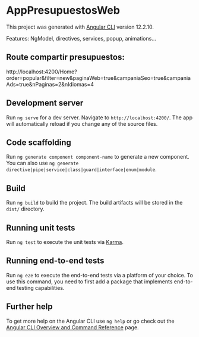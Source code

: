 # AppPresupuestosWeb

This project was generated with [Angular CLI](https://github.com/angular/angular-cli) version 12.2.10.

Features:
NgModel, directives, services, popup, animations...

## Route compartir presupuestos:
http://localhost:4200/Home?order=popular&filter=new&paginaWeb=true&campaniaSeo=true&campaniaAds=true&nPaginas=2&nIdiomas=4


## Development server

Run `ng serve` for a dev server. Navigate to `http://localhost:4200/`. The app will automatically reload if you change any of the source files.

## Code scaffolding

Run `ng generate component component-name` to generate a new component. You can also use `ng generate directive|pipe|service|class|guard|interface|enum|module`.

## Build

Run `ng build` to build the project. The build artifacts will be stored in the `dist/` directory.

## Running unit tests

Run `ng test` to execute the unit tests via [Karma](https://karma-runner.github.io).

## Running end-to-end tests

Run `ng e2e` to execute the end-to-end tests via a platform of your choice. To use this command, you need to first add a package that implements end-to-end testing capabilities.

## Further help

To get more help on the Angular CLI use `ng help` or go check out the [Angular CLI Overview and Command Reference](https://angular.io/cli) page.
